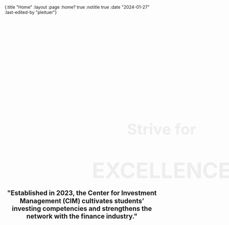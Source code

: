 {:title "Home"
 :layout :page
 :home? true
 :notitle true
 :date "2024-01-27"
 :last-edited-by "pleituer"}

<style>
    .hku {
        display: inline-block;
        background: linear-gradient(to top, var(--main-color), rgba(0, 0, 0, 0) 100%), url("img/hku.jpg");
        background-repeat: no-repeat;
        height: 526px;
        width: 1024px;
        text-align: center;
        color: #eee;
        position: relative;
    }

    .hku h2 {
        position: absolute;
        top: 55%;
        left: 50%;
        transform: translate(-50%, -50%);
        font-size: 50px;
    }

    .hku h1 {
        position: absolute; 
        top: 75%; 
        left: 50%;
        transform: translate(-50%, -50%); 
        font-size: 70px;
    }
</style>

<div class="hku">
    <h2>Strive for</g2>
    <h1>EXCELLENCE</h1>
</div>

<h2 style="text-align: center;line-height: 1.2">
    "Established in 2023, the Center for Investment Management (CIM) cultivates students’ investing competencies and strengthens the network with the finance industry."
</h2>